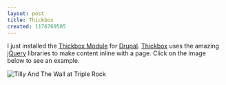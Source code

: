 ```yaml
---
layout: post
title: Thickbox
created: 1176769505
---
```


I just installed the [Thickbox Module](http://drupal.org/project/thickbox "Thickbox Module for Drupal") for [Drupal](http://drupal.org/ "Drupal"). [Thickbox](http://jquery.com/demo/thickbox/ "Thickbox") uses the amazing [jQuery](http://jquery.com/ "jQuery") libraries to make content inline with a page. Click on the image below to see an example.

![Tilly And The Wall at Triple Rock](http://alanpalazzolo.com/gallery2/d/3013-3/2006-10-09_tilly_and_the_wall_11+_Large_.JPG)

